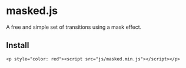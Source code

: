 # masked.js
A free and simple set of transitions using a mask effect.

Install
--------------
    <p style="color: red"><script src="js/masked.min.js"></script></p>
